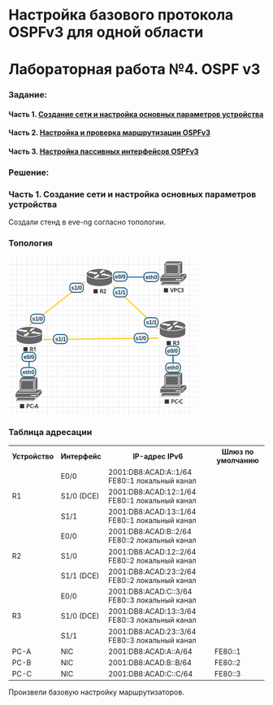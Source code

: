 # Настройка базового протокола OSPFv3 для одной области
# Лабораторная работа №4. OSPF v3

### Задание:
#### Часть 1. [Создание сети и настройка основных параметров устройства](README.md#часть-1-создание-сети-инастройка-основных-параметров-устройства-1)

#### Часть 2. [Настройка и проверка маршрутизации OSPFv3](README.md#часть-2-настройка-ипроверка-маршрутизации-ospfv3-1)

#### Часть 3. [Настройка пассивных интерфейсов OSPFv3](README.md#часть-3-настройка-пассивных-интерфейсов-ospfv3-1)


### Решение:

### Часть 1. Создание сети и настройка основных параметров устройства

Создали стенд в eve-ng согласно топологии.
### Топология
![network](network.png)

### Таблица адресации

<table>
  <tr>
    <th>Устройство</th>
    <th>Интерфейс</th>
    <th>IP-адрес IPv6</th>
    <th>Шлюз по умолчанию</th>
  </tr>
  <tr>
    <td rowspan="3">R1</td>
    <td>E0/0</td>
    <td>2001:DB8:ACAD:A::1/64
FE80::1 локальный канал</td>
    <td rowspan="9"></td>
  </tr>
  <tr>
    <td>S1/0 (DCE)</td>
    <td>2001:DB8:ACAD:12::1/64
FE80::1 локальный канал</td>
  </tr>
  <tr>
    <td>S1/1</td>
    <td>2001:DB8:ACAD:13::1/64
FE80::1 локальный канал</td>
  </tr>
  <tr>
    <td rowspan="3">R2</td>
    <td>E0/0</td>
    <td>2001:DB8:ACAD:B::2/64
FE80::2 локальный канал</td>
  </tr>
  <tr>
    <td>S1/0</td>
    <td>2001:DB8:ACAD:12::2/64
FE80::2 локальный канал</td>
  </tr>
  <tr>
    <td>S1/1 (DCE)</td>
    <td>2001:DB8:ACAD:23::2/64
FE80::2 локальный канал</td>
  </tr>
  <tr>
    <td rowspan="3">R3</td>
    <td>E0/0</td>
    <td>2001:DB8:ACAD:C::3/64
FE80::3 локальный канал</td>
  </tr>
  <tr>
    <td>S1/0 (DCE)</td>
    <td>2001:DB8:ACAD:13::3/64
FE80::3 локальный канал</td>
  </tr>
  <tr>
    <td>S1/1</td>
    <td>2001:DB8:ACAD:23::3/64
FE80::3 локальный канал</td>
  </tr>
  <tr>
    <td>PC-A</td>
    <td>NIC</td>
    <td>2001:DB8:ACAD:A::A/64</td>
    <td>FE80::1</td>
  </tr>
  <tr>
    <td>PC-B</td>
    <td>NIC</td>
    <td>2001:DB8:ACAD:B::B/64</td>
    <td>FE80::2</td>
  </tr>
  <tr>
    <td>PC-C</td>
    <td>NIC</td>
    <td>2001:DB8:ACAD:C::C/64</td>
    <td>FE80::3</td>
  </tr>
</table>

Произвели базовую настройку маршрутизаторов.
